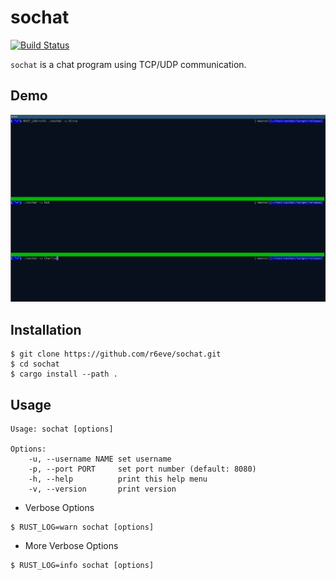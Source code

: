 sochat
======
[![Build Status][]][CI Results]

`sochat` is a chat program using TCP/UDP communication.

## Demo

![sochat-demo][]

## Installation

```console
$ git clone https://github.com/r6eve/sochat.git
$ cd sochat
$ cargo install --path .
```

## Usage

```
Usage: sochat [options]

Options:
    -u, --username NAME set username
    -p, --port PORT     set port number (default: 8080)
    -h, --help          print this help menu
    -v, --version       print version
```

- Verbose Options

```console
$ RUST_LOG=warn sochat [options]
```

- More Verbose Options

```console
$ RUST_LOG=info sochat [options]
```

[Build Status]: https://github.com/r6eve/sochat/workflows/main/badge.svg
[CI Results]: https://github.com/r6eve/sochat/actions
[sochat-demo]: https://raw.githubusercontent.com/r6eve/screenshots/master/sochat/sochat.gif
